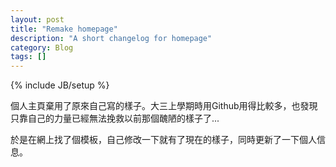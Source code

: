```yaml
---
layout: post
title: "Remake homepage"
description: "A short changelog for homepage"
category: Blog
tags: []
---
```

{% include JB/setup %}

個人主頁棄用了原來自己寫的樣子。大三上學期時用Github用得比較多，也發現只靠自己的力量已經無法挽救以前那個醜陋的樣子了...

於是在網上找了個模板，自己修改一下就有了現在的樣子，同時更新了一下個人信息。
